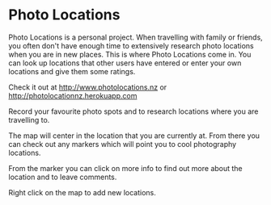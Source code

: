 # Photo Locations

Photo Locations is a personal project. When travelling with family or friends, you often don't have enough time to extensively research photo locations when you are in new places. This is where Photo Locations come in. You can look up locations that other users have entered or enter your own locations and give them some ratings.

Check it out at http://www.photolocations.nz or http://photolocationnz.herokuapp.com

Record your favourite photo spots and to research locations where you are travelling to.

The map will center in the location that you are currently at. From there you can check out any markers which will point you to cool photography locations.

From the marker you can click on more info to find out more about the location and to leave comments.

Right click on the map to add new locations.
